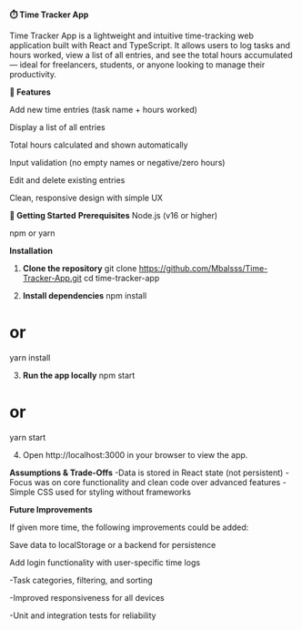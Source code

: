 **⏱️ Time Tracker App**


Time Tracker App is a lightweight and intuitive time-tracking web application built with React and TypeScript. It allows users to log tasks and hours worked, view a list of all entries, and see the total hours accumulated — ideal for freelancers, students, or anyone looking to manage their productivity.

**🔧 Features**

Add new time entries (task name + hours worked)

Display a list of all entries

Total hours calculated and shown automatically

Input validation (no empty names or negative/zero hours)

Edit and delete existing entries

Clean, responsive design with simple UX

**🚀 Getting Started**
**Prerequisites**
Node.js (v16 or higher)

npm or yarn

**Installation**
1. **Clone the repository**
git clone https://github.com/Mbalsss/Time-Tracker-App.git
cd time-tracker-app

2. **Install dependencies**
npm install
# or
yarn install

3. **Run the app locally**
npm start
# or
yarn start

4. Open http://localhost:3000 in your browser to view the app.

**Assumptions & Trade-Offs**
-Data is stored in React state (not persistent)
-Focus was on core functionality and clean code over advanced features
-Simple CSS used for styling without frameworks

**Future Improvements**

If given more time, the following improvements could be added:

Save data to localStorage or a backend for persistence

Add login functionality with user-specific time logs

-Task categories, filtering, and sorting

-Improved responsiveness for all devices

-Unit and integration tests for reliability
